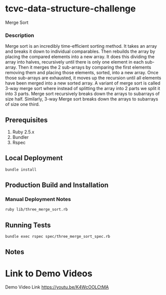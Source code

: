 # tcvc-data-structure-challenge
Merge Sort

### Description

Merge sort is an incredibly time-efficient sorting method. It takes an
array and breaks it down to individual comparables. Then rebuilds the
array by placing the compared elements into a new array. It does this
dividing the array into halves, recursively until there is only one
element in each sub-array. Then it merges the 2 sub-arrays by comparing
the first elements removing them and placing those elements, sorted, into
a new array. Once those sub-arrays are exhausted, it moves up the
recursion until all elements have been merged into a new sorted array.
A variant of merge sort is called 3-way merge sort where instead of 
splitting the array into 2 parts we split it into 3 parts. Merge sort 
recursively breaks down the arrays to subarrays of size half. Similarly, 
3-way Merge sort breaks down the arrays to subarrays of size one third.

## Prerequisites
1. Ruby 2.5.x
2. Bundler
3. Rspec

## Local Deployment
```bash
bundle install
```

## Production Build and Installation

### Manual Deployment Notes

```bash
ruby lib/three_merge_sort.rb
```

## Running Tests
```bash
bundle exec rspec spec/three_merge_sort_spec.rb
```
## Notes

# Link to Demo Videos
Demo Video Link
https://youtu.be/K4WcOOLCtMA
